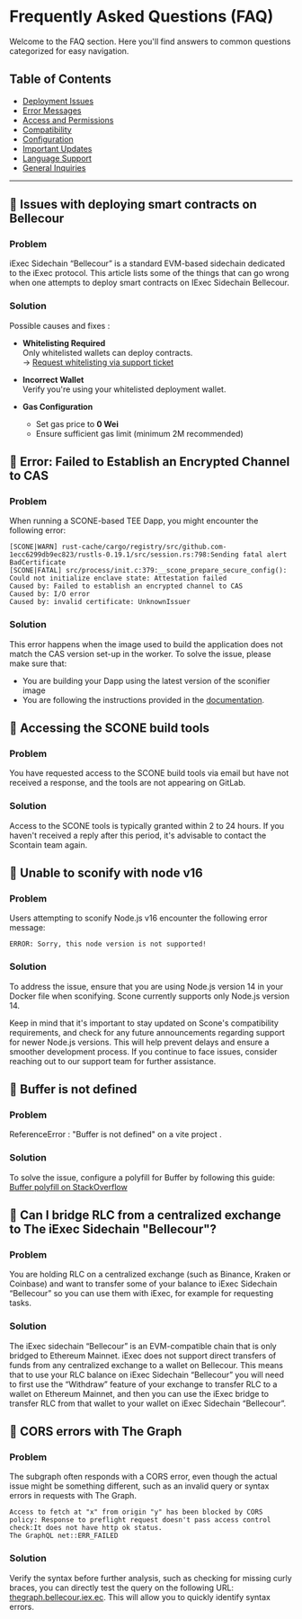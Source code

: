 # Frequently Asked Questions (FAQ)

Welcome to the FAQ section. Here you'll find answers to common questions categorized for easy navigation.

## Table of Contents

- [Deployment Issues](#deployment-issues)
- [Error Messages](#error-messages)
- [Access and Permissions](#access-and-permissions)
- [Compatibility](#compatibility)
- [Configuration](#configuration)
- [Important Updates](#important-updates)
- [Language Support](#language-support)
- [General Inquiries](#general-inquiries)

---

## 🔹 Issues with deploying smart contracts on Bellecour

### Problem  
iExec Sidechain “Bellecour” is a standard EVM-based sidechain dedicated to the iExec protocol. This article lists some of the things that can go wrong when one attempts to deploy smart contracts on IExec Sidechain Bellecour.

### Solution  
Possible causes and fixes :
- **Whitelisting Required**  
  Only whitelisted wallets can deploy contracts.  
  → [Request whitelisting via support ticket](https://iexecproject.atlassian.net/servicedesk/customer/portal/4/group/9/create/66)

- **Incorrect Wallet**  
  Verify you're using your whitelisted deployment wallet.

- **Gas Configuration**  
  - Set gas price to **0 Wei**
  - Ensure sufficient gas limit (minimum 2M recommended)


## 🔹 Error: Failed to Establish an Encrypted Channel to CAS

### Problem
When running a SCONE-based TEE Dapp, you might encounter the following error:
```
[SCONE|WARN] rust-cache/cargo/registry/src/github.com-1ecc6299db9ec823/rustls-0.19.1/src/session.rs:798:Sending fatal alert BadCertificate
[SCONE|FATAL] src/process/init.c:379:__scone_prepare_secure_config(): Could not initialize enclave state: Attestation failed
Caused by: Failed to establish an encrypted channel to CAS
Caused by: I/O error
Caused by: invalid certificate: UnknownIssuer 
```

### Solution  
This error happens when the image used to build the application does not match the CAS version set-up in the worker.
To solve the issue, please make sure that:
- You are building your Dapp using the latest version of the sconifier image
- You are following the instructions provided in the [documentation](https://protocol.docs.iex.ec/for-developers/confidential-computing/create-your-first-sgx-app).


## 🔹 Accessing the SCONE build tools

### Problem
You have requested access to the SCONE build tools via email but have not received a response, and the tools are not appearing on GitLab.

### Solution  
Access to the SCONE tools is typically granted within 2 to 24 hours. If you haven't received a reply after this period, it's advisable to contact the Scontain team again.


## 🔹 Unable to sconify with node v16

### Problem
Users attempting to sconify Node.js v16 encounter the following error message:
```
ERROR: Sorry, this node version is not supported!
```

### Solution  
To address the issue, ensure that you are using Node.js version 14 in your Docker file when sconifying. Scone currently supports only Node.js version 14.
 
Keep in mind that it's important to stay updated on Scone's compatibility requirements, and check for any future announcements regarding support for newer Node.js versions. This will help prevent delays and ensure a smoother development process. If you continue to face issues, consider reaching out to our support team for further assistance.


## 🔹 Buffer is not defined

### Problem
ReferenceError : "Buffer is not defined" on a vite project .

### Solution  
To solve the issue, configure a polyfill for Buffer by following this guide:  
[Buffer polyfill on StackOverflow](https://stackoverflow.com/questions/70714690/buffer-is-not-defined-in-react-vite)

## 🔹 Can I bridge RLC from a centralized exchange to The iExec Sidechain "Bellecour"?

### Problem
You are holding RLC on a centralized exchange (such as Binance, Kraken or Coinbase) and want to transfer some of your balance to iExec Sidechain “Bellecour” so you can use them with iExec, for example for requesting tasks.

### Solution  
The iExec sidechain “Bellecour” is an EVM-compatible chain that is only bridged to Ethereum Mainnet. iExec does not support direct transfers of funds from any centralized exchange to a wallet on Bellecour.
This means that to use your RLC balance on iExec Sidechain “Bellecour” you will need to first use the “Withdraw” feature of your exchange to transfer RLC to a wallet on Ethereum Mainnet, and then you can use the iExec bridge to transfer RLC from that wallet to your wallet on iExec Sidechain “Bellecour”.


## 🔹 CORS errors with The Graph

### Problem
The subgraph often responds with a CORS error, even though the actual issue might be something different, such as an invalid query or syntax errors in requests with The Graph.
```
Access to fetch at "x" from origin "y" has been blocked by CORS policy: Response to preflight request doesn't pass access control check:It does not have http ok status.
The GraphQL net::ERR_FAILED
```

### Solution  
Verify the syntax before further analysis, such as checking for missing curly braces, you can directly test the query on the following URL: [thegraph.bellecour.iex.ec](https://thegraph.bellecour.iex.ec/subgraphs/name/bellecour/poco-v5). This will allow you to quickly identify syntax errors.
